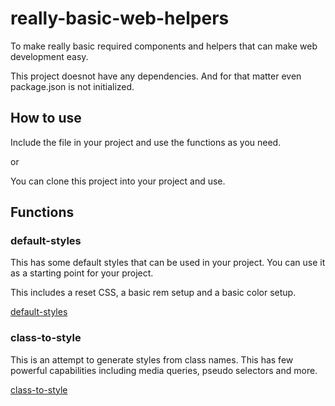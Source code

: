 # really-basic-web-helpers
To make really basic required components and helpers that can make web development easy.

This project doesnot have any dependencies. And for that matter even package.json is not initialized.

## How to use

Include the file in your project and use the functions as you need.

or 

You can clone this project into your project and use.

## Functions

### default-styles

This has some default styles that can be used in your project. You can use it as a starting point for your project.

This includes a reset CSS, a basic rem setup and a basic color setup.

[default-styles](./src/default-styles/README.md)

### class-to-style

This is an attempt to generate styles from class names. This has few powerful capabilities including media queries, pseudo selectors and more.

[class-to-style](./src/class-to-style/README.md)

